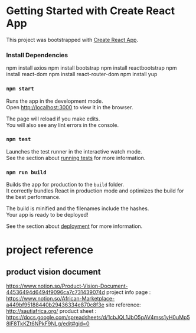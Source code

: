 # Getting Started with Create React App

This project was bootstrapped with [Create React App](https://github.com/facebook/create-react-app).

### Install Dependencies
npm install axios
npm install bootstrap
npm install reactbootstrap
npm install react-dom
npm install react-router-dom
npm install yup
### `npm start`

Runs the app in the development mode.\
Open [http://localhost:3000](http://localhost:3000) to view it in the browser.

The page will reload if you make edits.\
You will also see any lint errors in the console.

### `npm test`

Launches the test runner in the interactive watch mode.\
See the section about [running tests](https://facebook.github.io/create-react-app/docs/running-tests) for more information.

### `npm run build`

Builds the app for production to the `build` folder.\
It correctly bundles React in production mode and optimizes the build for the best performance.

The build is minified and the filenames include the hashes.\
Your app is ready to be deployed!

See the section about [deployment](https://facebook.github.io/create-react-app/docs/deployment) for more information.





# project reference

## product vision document 
https://www.notion.so/Product-Vision-Document-44536494d6494f9096ca7c731439074d
project info page : https://www.notion.so/African-Marketplace-a449bf95188440b29436334e870c8f3e
site reference: http://sautiafrica.org/
product sheet : https://docs.google.com/spreadsheets/d/1cbJQL1JbO5pAV4mss1yH0uMp58lF8TkKZt6NPkF9NLg/edit#gid=0
